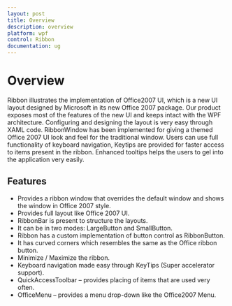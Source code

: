 ```yaml
---
layout: post
title: Overview
description: overview
platform: wpf
control: Ribbon
documentation: ug
---
```


# Overview

Ribbon illustrates the implementation of Office2007 UI, which is a new UI layout designed by Microsoft in its new Office 2007 package. Our product exposes most of the features of the new UI and keeps intact with the WPF architecture. Configuring and designing the layout is very easy through XAML code. RibbonWindow has been implemented for giving a themed Office 2007 UI look and feel for the traditional window. Users can use full functionality of keyboard navigation, Keytips are provided for faster access to items present in the ribbon. Enhanced tooltips helps the users to gel into the application very easily.

## Features

* Provides a ribbon window that overrides the default window and shows the window in Office 2007 style.
* Provides full layout like Office 2007 UI.
* RibbonBar is present to structure the layouts.
* It can be in two modes: LargeButton and SmallButton.
* Ribbon has a custom implementation of button control as RibbonButton.
* It has curved corners which resembles the same as the Office ribbon button.
* Minimize / Maximize the ribbon.
* Keyboard navigation made easy through KeyTips (Super accelerator support).
* QuickAccessToolbar – provides placing of items that are used very often.
* OfficeMenu – provides a menu drop-down like the Office2007 Menu.



